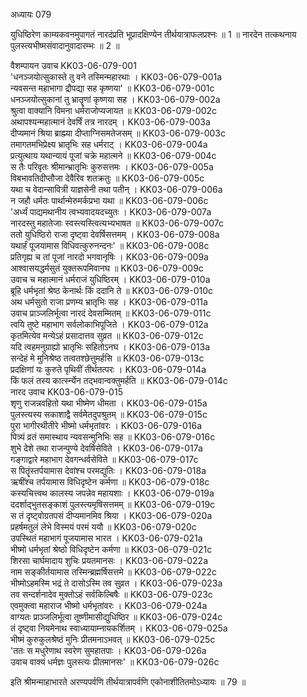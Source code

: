 अध्यायः 079

युधिष्ठिरेण काम्यकवनमुपागतं नारदंप्रति भूप्रादक्षिण्येन तीर्थयात्राफलप्रश्नः ॥ 1 ॥ नारदेन तत्कथनाय पुलस्त्यभीष्मसंवादानुवादारम्भः ॥ 2 ॥

वैशम्पायन उवाच 	KK03-06-079-001  
\'धनञ्जयोत्सुकास्ते तु वने तस्मिन्महारथाः ।	KK03-06-079-001a  
न्यवसन्त महाभागा द्रौपद्या सह कृष्णया\' ॥	KK03-06-079-001c  
धनञ्जयोत्सुकानां तु भ्रातॄणां कृष्णया सह ।	KK03-06-079-002a  
श्रुत्वा वाक्यानि विमना धर्मराजोप्यजायत ॥	KK03-06-079-002c  
अथापश्यन्महात्मानं देवर्षिं तत्र नारदम् ।	KK03-06-079-003a  
दीप्यमानं श्रिया ब्राह्म्या दीप्ताग्निसमतेजसम् ॥	KK03-06-079-003c  
तमागतमभिप्रेक्ष्य भ्रातृभिः सह धर्मराट् ।	KK03-06-079-004a  
प्रत्युत्थाय यथान्यायं पूजां चक्रे महात्मने ॥	KK03-06-079-004c  
स तैः परिवृतः श्रीमान्भ्रातृभिः कुरुसत्तमः ।	KK03-06-079-005a  
विबभावतिदीप्तौजा देवैरिव शतक्रतुः ॥	KK03-06-079-005c  
यथा च वेदान्सावित्री याज्ञसेनी तथा पतीन् ।	KK03-06-079-006a  
न जहौ धर्मतः पार्थान्मेरुमर्कप्रभा यथा ॥	KK03-06-079-006c  
\'अर्ध्यं पाद्यमथानीय त्वभ्यवादयदच्युतः ।	KK03-06-079-007a  
नारदस्तु महातेजाः स्वस्त्यस्त्वित्यभ्यभाषत ॥	KK03-06-079-007c  
ततो युधिष्ठिरो राजा दृष्ट्वा देवर्षिसत्तमम् ।	KK03-06-079-008a  
यथार्हं पूजयामास विधिवत्कुरुनन्दनः\' ॥	KK03-06-079-008c  
प्रतिगृह्य च तां पूजां नारदो भगवानृषिः ।	KK03-06-079-009a  
आश्वासयद्धर्मसुतं युक्तरूपमिवानघ ॥	KK03-06-079-009c  
उवाच च महात्मानं धर्मराजं युधिष्ठिरम् ।	KK03-06-079-010a  
ब्रूहि धर्मभृतां श्रेष्ठ केनार्थः किं ददानि ते ॥	KK03-06-079-010c  
अथ धर्मसुतो राजा प्रणम्य भ्रातृभिः सह ।	KK03-06-079-011a  
उवाच प्राञ्जलिर्भूत्वा नारदं देवसम्मितम् ॥	KK03-06-079-011c  
त्वयि तुष्टे महाभाग सर्वलोकाभिपूजिते ।	KK03-06-079-012a  
कृतमित्येव मन्येऽहं प्रसादात्तव सुव्रत ॥	KK03-06-079-012c  
यदि त्वहमनुग्राह्यो भ्रातृभिः सहितोऽनघ ।	KK03-06-079-013a  
सन्देहं मे मुनिश्रेष्ठ तत्वतश्छेत्तुमर्हसि ॥	KK03-06-079-013c  
प्रदक्षिणां यः कुरुते पृथिवीं तीर्थतत्परः ।	KK03-06-079-014a  
किं फलं तस्य कार्त्स्न्येन तद्भवान्वक्तुमर्हति ॥	KK03-06-079-014c  
नारद उवाच 	KK03-06-079-015  
शृणु राजन्नवहितो यथा भीष्मेण धीमता ।	KK03-06-079-015a  
पुलस्त्यस्य सकाशाद्वै सर्वमेतदुपश्रुतम् ॥	KK03-06-079-015c  
पुरा भागीरथीतीरे भीष्मो धर्मभृतांवरः ।	KK03-06-079-016a  
पित्र्यं व्रतं समास्थाय न्यवसन्मुनिभिः सह ॥	KK03-06-079-016c  
शुभे देशे तथा राजन्पुण्ये देवर्षिसेविते ।	KK03-06-079-017a  
गङ्गाद्वारे महाभाग देवगन्धर्वसेविते ॥	KK03-06-079-017c  
स पितॄंस्तर्पयामास देवांश्च परमद्युतिः ।	KK03-06-079-018a  
ऋषींश्च तर्पयामास विधिदृष्टेन कर्मणा ॥	KK03-06-079-018c  
कस्यचित्त्वथ कालस्य जपन्नेव महायशाः ।	KK03-06-079-019a  
ददर्शाद्भुतसङ्काशं पुलस्त्यमृषिसत्तमम् ॥	KK03-06-079-019c  
स तं दृष्ट्वोग्रतपसं दीप्यमानमिव श्रिया ।	KK03-06-079-020a  
प्रहर्षमतुलं लेभे विस्मयं परमं ययौ ॥	KK03-06-079-020c  
उपस्थितं महाभागं पूजयामास भारत ।	KK03-06-079-021a  
भीष्मो धर्मभृतां श्रेष्ठो विधिदृष्टेन कर्मणा ॥	KK03-06-079-021c  
शिरसा चार्घमादाय शुचिः प्रयतमानसः ।	KK03-06-079-022a  
नाम सङ्कीर्तयामास तस्मिन्ब्रह्मर्षिसत्तमे ॥	KK03-06-079-022c  
भीष्मोऽहमस्मि भद्रं ते दासोऽस्मि तव सुव्रत ।	KK03-06-079-023a  
तव सन्दर्शनादेव मुक्तोऽहं सर्वकिल्बिषैः ॥	KK03-06-079-023c  
एवमुक्त्वा महाराज भीष्मो धर्मभृतांवरः ।	KK03-06-079-024a  
वाग्यतः प्राञ्जलिर्भूत्वा तूष्णीमासीद्युधिष्ठिर ॥	KK03-06-079-024c  
तं दृष्ट्वा नियमेनाथ स्वाध्यायाम्नायकर्शितम् ।	KK03-06-079-025a  
भीष्मं कुरुकुलश्रेष्ठं मुनिः प्रीतमनाऽभवत् ॥	KK03-06-079-025c  
\'ततः स मधुरेणाथ स्वरेण सुमहातपाः ।	KK03-06-079-026a  
उवाच वाक्यं धर्मज्ञः पुलस्त्यः प्रीतमानसः\' ॥	KK03-06-079-026c  

इति श्रीमन्माहाभारते अरण्यपर्वणि तीर्थयात्रापर्वणि एकोनाशीतितमोऽध्यायः ॥ 79 ॥
